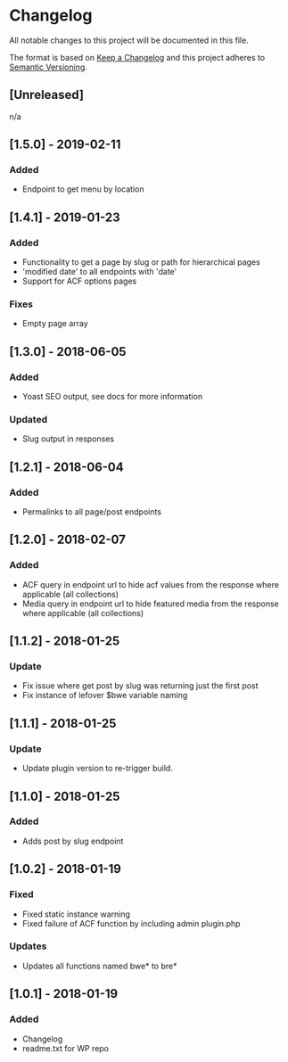 # Changelog

All notable changes to this project will be documented in this file.

The format is based on [Keep a Changelog](http://keepachangelog.com/en/1.0.0/)
and this project adheres to [Semantic Versioning](http://semver.org/spec/v2.0.0.html).

## [Unreleased]

n/a

## [1.5.0] - 2019-02-11

### Added

- Endpoint to get menu by location

## [1.4.1] - 2019-01-23

### Added

- Functionality to get a page by slug or path for hierarchical pages
- 'modified date' to all endpoints with 'date'
- Support for ACF options pages

### Fixes

- Empty page array

## [1.3.0] - 2018-06-05

### Added

- Yoast SEO output, see docs for more information

### Updated

- Slug output in responses

## [1.2.1] - 2018-06-04

### Added

- Permalinks to all page/post endpoints

## [1.2.0] - 2018-02-07

### Added

- ACF query in endpoint url to hide acf values from the response where applicable (all collections)
- Media query in endpoint url to hide featured media from the response where applicable (all collections)

## [1.1.2] - 2018-01-25

### Update

- Fix issue where get post by slug was returning just the first post
- Fix instance of lefover \$bwe variable naming

## [1.1.1] - 2018-01-25

### Update

- Update plugin version to re-trigger build.

## [1.1.0] - 2018-01-25

### Added

- Adds post by slug endpoint

## [1.0.2] - 2018-01-19

### Fixed

- Fixed static instance warning
- Fixed failure of ACF function by including admin plugin.php

### Updates

- Updates all functions named bwe* to bre*

## [1.0.1] - 2018-01-19

### Added

- Changelog
- readme.txt for WP repo
